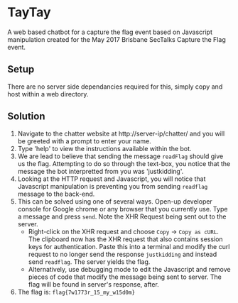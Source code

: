 # TayTay
A web based chatbot for a capture the flag event based on Javascript manipulation created for the May 2017 Brisbane SecTalks Capture the Flag event.

## Setup
There are no server side dependancies required for this, simply copy and host within a web directory.

## Solution

1. Navigate to the chatter website at http://server-ip/chatter/ and you will be greeted with a prompt to enter your name.
2. Type 'help' to view the instructions available within the bot.
3. We are lead to believe that sending the message `readFlag` should give us the flag. Attempting to do so through the text-box, you notice that the message the bot interpretted from you was 'justkidding'.
4. Looking at the HTTP request and Javascript, you will notice that Javascript manipulation is preventing you from sending `readflag` message to the back-end.
5. This can be solved using one of several ways. Open-up developer console for Google chrome or any browser that you currently use. Type a message and press `send`. Note the XHR Request being sent out to the server.
    - Right-click on the XHR request and choose `Copy` -> `Copy as cURL`. The clipboard now has the XHR request that also contains session keys for authentication. Paste this into a terminal and modify the curl request to no longer send the response `justkidding` and instead send `readflag`. The server yields the flag.
    - Alternatively, use debugging mode to edit the Javascript and remove pieces of code that modify the message being sent to server. The flag will be found in server's response, after.
6. The flag is: ```flag{7w1773r_15_my_w15d0m}```
